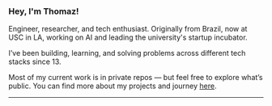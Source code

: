 ### Hey, I'm Thomaz!

Engineer, researcher, and tech enthusiast. Originally from Brazil, now at USC in LA, working on AI and leading the university's startup incubator.

I’ve been building, learning, and solving problems across different tech stacks since 13.

Most of my current work is in private repos — but feel free to explore what’s public. You can find more about my projects and journey [here](https://thomazbonato.vercel.app/).

---
